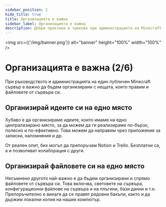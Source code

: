 ```yaml
---
sidebar_position: 2
hide_title: true
title: Организацията е важна
sidebar_label: Организацията е важна
description: Добри практики и трикове при администрацията на Minecraft сървър - Организацията е важна
---
```


<img src={('/img/banner.png')} alt="banner" height="100%" width="100%" />

<div class="text--center">
<h1>Организацията е важна (2/6)</h1>
</div>

При ръководството и администрацията на един публичен Minecraft сървър е важно да бъдем организирани с нещата, които
правим и файловете от сървъра си.

## Организирай идеите си на едно място
Хубаво е да организираме идеите, които имаме на едно централизирано място, за да можем да ги реализираме по-бързо,
полесно и по-ефективно. Това можем да направим чрез приложения за записки, напомняния и др.

От реален опит, бих могъл да препоръчам Notion и Trello. Безплатни са, а и позволяват колаборация с други.

## Организирай файловете си на едно място
Несъмнено другото най-важно е да бъдем организирани и спрямо файловете от сървъра си. Това включва, световете на
сървъра, конфигурационни файлове на сървъра и на плъгини, бази данни и т.н. Препоръчително е винаги да се правят
редовни бакъпи, както и да държим локални копия на нашия компютър.